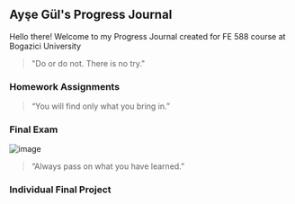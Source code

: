 ## Ayşe Gül's Progress Journal

Hello there! Welcome to my Progress Journal created for FE 588 course at Bogazici University



>"Do or do not. There is no try."


### Homework Assignments


>“You will find only what you bring in.”


### Final Exam


![image](https://user-images.githubusercontent.com/93233744/139822937-caa25af3-e986-4648-ab18-4984f301de24.png)
>“Always pass on what you have learned.”

### Individual Final Project
